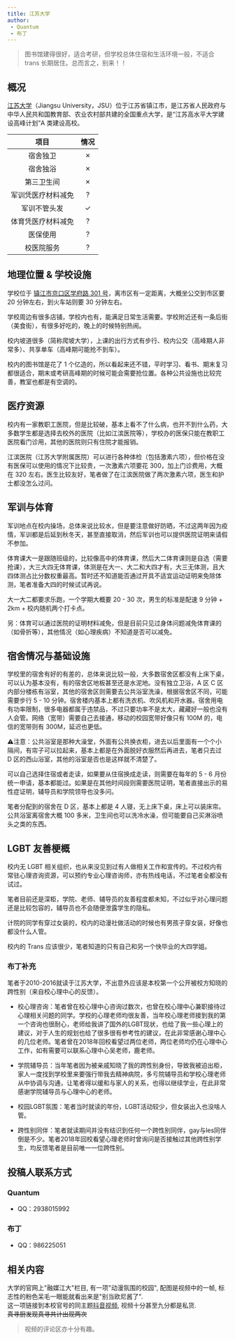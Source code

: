 ```yaml
---
title: 江苏大学
author: 
 - Quantum
 - 布丁
---
```


> 图书馆建得很好，适合考研，但学校总体住宿和生活环境一般，不适合 trans 长期居住。总而言之，别来！！

## 概况

[江苏大学](https://www.ujs.edu.cn)（Jiangsu University，JSU）位于江苏省镇江市，是江苏省人民政府与中华人民共和国教育部、农业农村部共建的全国重点大学，是“江苏高水平大学建设高峰计划”A 类建设高校。

|项目|情况|
|:---:|:---:|
|宿舍独卫|✗|
|宿舍独浴|✗|
|第三卫生间|✗|
|军训凭医疗材料减免|?|
|军训不管头发|✓|
|体育凭医疗材料减免|?|
|医保使用|?|
|校医院服务|?|

## 地理位置 & 学校设施

学校位于 [镇江市京口区学府路 301 号](https://amap.com/place/B01FF02CA4)，离市区有一定距离，大概坐公交到市区要 20 分钟左右，到火车站则要 30 分钟左右。

学校周边有很多店铺，学校内也有，能满足日常生活需要。学校附近还有一条后街（美食街），有很多好吃的，晚上的时候特别热闹。

校内坡道很多（简称爬坡大学），上课的出行方式有步行、校内公交（高峰期人非常多）、共享单车（高峰期可能抢不到车）。

校内的图书馆是花了 1 个亿造的，所以看起来还不错，平时学习、看书、期末复习都很适合，期末或考研高峰期的时候可能会需要抢位置。各种公共设施也比较完善，教室也都是有空调的。

## 医疗资源

校内有一家教职工医院，但是比较破，基本上看不了什么病，也开不到什么药，大多数学生都是选择去校外的医院（比如江滨医院等），学校办的医保只能在教职工医院看门诊用，其他的医院则只有住院才能报销。

江滨医院（江苏大学附属医院）可以进行各种体检（包括激素六项），但价格在没有医保可以使用的情况下比较贵，一次激素六项要花 300，加上门诊费用，大概在 320 左右。医生比较友好，笔者做了在江滨医院做了两次激素六项，医生和护士都没怎么过问。

## 军训与体育

军训地点在校内操场，总体来说比较水，但是要注意做好防晒，不过这两年因为疫情，军训都是后延到秋冬天，甚至直接取消，然后军训也可以提供医院证明来请假不参加。

体育课大一是跟随班级的，比较像高中的体育课，然后大二体育课则是自选（需要抢课），大三大四无体育课，体测是在大一、大二和大四才有，大三无体测，且大四体测占比分数权重最高。暂时还不知道能否通过开具不适宜运动证明来免除体测，笔者准备大四的时候试试再说。

大一大二都要求乐跑，一个学期大概要 20 - 30 次，男生的标准是配速 9 分钟 + 2km + 校内随机两个打卡点。

另：体育可以通过医院的证明材料减免，但是目前只见过身体问题减免体育课的（如骨折等），其他情况（如心理疾病）不知道是否可以减免。

## 宿舍情况与基础设施

学校里的宿舍有好的有差的，总体来说比较一般，大多数宿舍区都没有上床下桌，可以认为基本没有，有的宿舍区地板甚至还是水泥地。没有独立卫浴，A 区 C 区内部分楼栋有浴室，其他的宿舍区则需要去公共浴室洗澡，根据宿舍区不同，可能需要步行 5 - 10 分钟。宿舍楼内基本上都有洗衣机、吹风机和开水器。宿舍用电有功率限制，很多电器都属于违禁品，不过只要功率不是太大，藏藏好一般也没有人会管。网络（宽带）需要自己去接通，移动的校园宽带好像只有 100M 的，电信的宽带则有 300M，延迟也更低。

⚠️注意：公共浴室是那种大澡堂，外面有公共换衣柜，进去以后里面有一个个小隔间，有帘子可以拉起来，基本上都是在外面脱好衣服然后再进去，笔者只去过 D 区的西山浴室，其他的浴室是否也是这样就不清楚了。

可以自己选择住宿或者走读，如果要从住宿换成走读，则需要在每年的 5 - 6 月份统一申请，基本都能过。如果是在其他时间段则需要医院证明，笔者直接出示的易性症证明，辅导员和学院领导也没多问。

笔者分配到的宿舍在 D 区，基本上都是 4 人寝，无上床下桌，床上可以装床帘。公共浴室离宿舍大概 100 多米，卫生间也可以洗冷水澡，但可能要自己买淋浴喷头之类的东西。

## LGBT 友善梗概

校内无 LGBT 相关组织，也从来没见到过有人做相关工作和宣传的。不过校内有常驻心理咨询资源，可以预约专业心理咨询师，亦有热线电话，不过笔者全都没有试过。

笔者目前还是深柜，学院、老师、辅导员的友善程度都未知，不过似乎对心理问题还是比较包容的，辅导员也不会随便泄露学生的隐私。

计院的同学有穿过女装的，校内的动漫社做活动的时候也有男孩子穿女装，好像也都没什么人管。

校内的 Trans 应该很少，笔者知道的只有自己和另一个快毕业的大四学姐。

### 布丁补充

笔者于2010-2016就读于江苏大学，不出意外应该是本校第一个公开被校方知晓的跨性别（来自校心理中心的反馈）。
- 校心理咨询：笔者曾在校心理中心咨询过数次，也曾在校心理中心兼职接待过心理相关问题的同学。学校的心理老师均很友善，当年校心理老师接到我的第一个咨询也很耐心，老师给我讲了国外的LGBT现状，也给了我一些心理上的建议，对于人生的规划也给了很多很有参考性的建议，在此非常感谢心理中心的几位老师。笔者曾在2018年回校看望过两位老师，两位老师均仍在心理中心工作，如有需要可以联系心理中心吴老师，鹿老师。

- 学院辅导员：当年笔者因为被亲戚知晓了我的跨性别身份，导致我被迫出柜，家人一度找到学校里来要强行带我去精神病院，多亏院辅导员和学校心理老师从中协调与沟通，让笔者得以缓和与家人的关系，也得以继续学业，在此非常感谢学院辅导员与心理中心的老师。

- 校园LGBT氛围：笔者当时就读的年份，LGBT活动较少，但女装出入也没啥人管。

- 跨性别同伴：笔者就读期间并没有结识到任何一个跨性别同伴，gay与les同伴倒是不少。笔者2018年回校看望心理老师时曾询问是否接触过其他跨性别学生，均反馈笔者是目前唯一一位跨性别。

## 投稿人联系方式

### Quantum

- QQ：2938015992

### 布丁

- QQ：986225051

## 相关内容
大学的官网上"融媒江大"栏目, 有一项"动漫氛围的校园", 配图是视频中的一帧, 标志性的粉色呆毛一眼能就看出来是"别当欧尼酱了".  
这一项链接到本校官号的同主题[抖音视频](https://www.douyin.com/video/7304246467978448163), 视频十分甚至九分都是私货.  
~~真寻厨发现真寻共计出现两次~~

>视频的评论区亦十分有趣。
